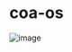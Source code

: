 # coa-os
![image](https://user-images.githubusercontent.com/70723900/115445103-dc1cc380-a22e-11eb-8bc6-84b024e55218.png)
